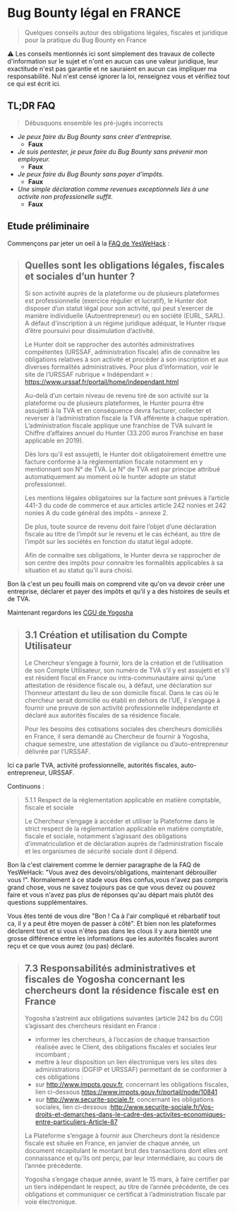 # Bug Bounty légal en FRANCE

> Quelques conseils autour des obligations légales, fiscales et juridique pour la pratique du Bug Bounty en France

:warning: Les conseils mentionnés ici sont simplement des travaux de collecte d'information sur le sujet et n'ont en aucun cas une valeur juridique, leur exactitude n'est pas garantie et ne sauraient en aucun cas impliquer ma responsabilité. Nul n'est censé ignorer la loi, renseignez vous et vérifiez tout ce qui est écrit ici.

## TL;DR FAQ

> Débusquons ensemble les pré-jugés incorrects

- _Je peux faire du Bug Bounty sans créer d'entreprise._
  + **Faux**
- _Je suis pentester, je peux faire du Bug Bounty sans prévenir mon employeur._
  + **Faux**
- _Je peux faire du Bug Bounty sans payer d'impôts._
  + **Faux**
- _Une simple déclaration comme revenues exceptionnels liés à une activite non professionelle suffit._
  + **Faux**

## Etude préliminaire

Commençons par jeter un oeil à la [FAQ de YesWeHack](https://www.yeswehack.com/fr/entreprises/aide-faq/) :

> ## Quelles sont les obligations légales, fiscales et sociales d’un hunter ?
>
> Si son activité auprès de la plateforme ou de plusieurs plateformes est professionnelle (exercice régulier et lucratif), le Hunter doit disposer d’un statut légal pour son activité, qui peut s’exercer de manière individuelle (Autoentrepreneur) ou en société (EURL, SARL). A défaut d’inscription à un régime juridique adéquat, le Hunter risque d’être poursuivi pour dissimulation d’activité.
>
> Le Hunter doit se rapprocher des autorités administratives compétentes (URSSAF, administration fiscale) afin de connaitre les obligations relatives à son activité et procéder à son inscription et aux diverses formalités administratives. Pour plus d’information, voir le site de l’URSSAF rubrique « Indépendant » : https://www.urssaf.fr/portail/home/independant.html
>
> Au-delà d’un certain niveau de revenu tiré de son activité sur la plateforme ou de plusieurs plateformes, le Hunter pourra être assujetti à la TVA et en conséquence devra facturer, collecter et reverser à l’administration fiscale la TVA afférente à chaque opération. L’administration fiscale applique une franchise de TVA suivant le Chiffre d’affaires annuel du Hunter (33.200 euros Franchise en base applicable en 2019).
>
> Dès lors qu’il est assujetti, le Hunter doit obligatoirement émettre une facture conforme à la réglementation fiscale notamment en y mentionnant son N° de TVA. Le N° de TVA est par principe attribué automatiquement au moment où le hunter adopte un statut professionnel.
>
> Les mentions légales obligatoires sur la facture sont prévues à l’article 441-3 du code de commerce et aux articles article 242 nonies et 242 nonies A du code général des impôts – annexe 2.
>
> De plus, toute source de revenu doit faire l’objet d’une déclaration fiscale au titre de l’impôt sur le revenu et le cas échéant, au titre de l’impôt sur les sociétés en fonction du statut légal adopté.
>
> Afin de connaitre ses obligations, le Hunter devra se rapprocher de son centre des impôts pour connaitre les formalités applicables à sa situation et au statut qu’il aura choisi.

Bon là c'est un peu fouilli mais on comprend vite qu'on va devoir créer une entreprise, déclarer et payer des impôts et qu'il y a des histoires de seuils et de TVA.

Maintenant regardons les [CGU de Yogosha](https://yogosha.com/fr/conditions-generales-dutilisation/)

> ## 3.1 Création et utilisation du Compte Utilisateur
>
> Le Chercheur s’engage à fournir, lors de la création et de l’utilisation de son Compte Utilisateur, son numéro de TVA s’il y est assujetti et s’il est résident fiscal en France ou intra-communautaire ainsi qu’une attestation de résidence fiscale ou, à défaut, une déclaration sur l’honneur attestant du lieu de son domicile fiscal. Dans le cas où le chercheur serait domicilié ou établi en dehors de l’UE, il s’engage à fournir une preuve de son activité professionnelle indépendante et déclaré aux autorités fiscales de sa résidence fiscale.
>
> Pour les besoins des cotisations sociales des chercheurs domiciliés en France, il sera demandé au Chercheur de fournir à Yogosha, chaque semestre, une attestation de vigilance ou d’auto-entrepreneur délivrée par l’URSSAF.

Ici ca parle TVA, activité professionnelle, autorités fiscales, auto-entrepreneur, URSSAF.

Continuons :

> 5.1.1 Respect de la réglementation applicable en matière comptable, fiscale et sociale
>
> Le Chercheur s’engage à accéder et utiliser la Plateforme dans le strict respect de la réglementation applicable en matière comptable, fiscale et sociale, notamment s’agissant des obligations d’immatriculation et de déclaration auprès de l’administration fiscale et les organismes de sécurité sociale dont il dépend.

Bon là c'est clairement comme le dernier paragraphe de la FAQ de YesWeHack: "Vous avez des devoirs/obligations, maintenant débrouiller vous !". Normalement à ce stade vous êtes confus,vous n'avez pas compris grand chose, vous ne savez toujours pas ce que vous devez ou pouvez faire et vous n'avez pas plus de réponses qu'au départ mais plutôt des questions supplémentaires.

Vous êtes tenté de vous dire "Bon ! Ca à l'air compliqué et rébarbatif tout ca, il y a peut être moyen de passer à côté". Et bien non les plateformes déclarent tout et si vous n'êtes pas dans les clous il y aura bientôt une grosse différence entre les informations que les autorités fiscales auront reçu et ce que vous aurez (ou pas) déclaré.

> ## 7.3 Responsabilités administratives et fiscales de Yogosha concernant les chercheurs dont la résidence fiscale est en France
>
> Yogosha s’astreint aux obligations suivantes (article 242 bis du CGI) s’agissant des chercheurs résidant en France :
>
> - informer les chercheurs, à l’occasion de chaque transaction réalisée avec le Client, des obligations fiscales et sociales leur incombant ;
> - mettre à leur disposition un lien électronique vers les sites des administrations (DGFIP et URSSAF) permettant de se conformer à ces obligations :
> - sur http://www.impots.gouv.fr, concernant les obligations fiscales, lien ci-dessous https://www.impots.gouv.fr/portail/node/10841
> - sur http://www.securite-sociale.fr, concernant les obligations sociales, lien ci-dessous :http://www.securite-sociale.fr/Vos-droits-et-demarches-dans-le-cadre-des-activites-economiques-entre-particuliers-Article-87
>
> La Plateforme s’engage à fournir aux Chercheurs dont la résidence fiscale est située en France, en janvier de chaque année, un document récapitulant le montant brut des transactions dont elles ont connaissance et qu’ils ont perçu, par leur intermédiaire, au cours de l’année précédente.
>
> Yogosha s’engage chaque année, avant le 15 mars, à faire certifier par un tiers indépendant le respect, au titre de l’année précédente, de ces obligations et communiquer ce certificat à l’administration fiscale par voie électronique.

